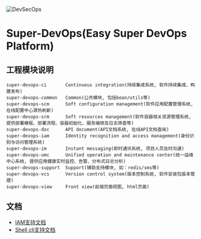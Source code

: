 ![DevSecOps](http://mahua.jser.me/mahua-logo.jpg)
# Super-DevOps(Easy Super DevOps Platform)

## 工程模块说明
    super-devops-ci       Continuous integration(持续集成系统, 软件持续集成、构建发布)
    super-devops-common   Common(公共模块, 包括bean/utils等)
    super-devops-scm      Soft configuration management(软件应用配置管理系统, 在线配置中心源热刷新)
    super-devops-srm      Soft resources management(软件容器相关资源管理系统, 提供部署模板、部署流程、容器初始化、服务编排及日志筛查等)
    super-devops-doc      API document(API文档系统, 在线API文档查阅)
    super-devops-iam      Identity recognition and access management(身份识别与访问管理系统)
    super-devops-im       Instant messaging(即时通讯系统, 项目人员及时沟通)
    super-devops-umc      Unified operation and maintenance center(统一运维中心系统, 提供应用健康实时监控、告警、分布式日志分析)
    super-devops-support  Support(辅助支持模块, 如：redis/sms等)
    super-devops-vcs      Version control system(版本控制系统, 软件安装包版本管理)
    super-devops-view     Front view(前端页面视图, html页面)

## 文档
- [IAM支持文档](super-devops-iam/README.md)
- [Shell cli支持文档](super-devops-shell/README_EN.md)